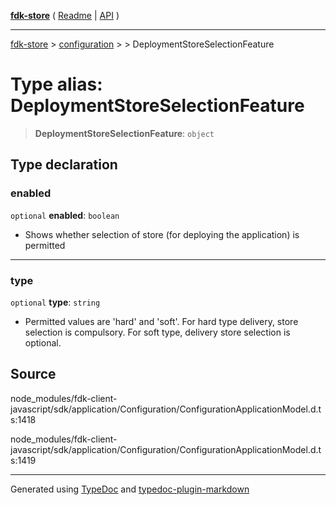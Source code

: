 [**fdk-store**](../../../README.md) ( [Readme](../../../README.md) \| [API](../../../API.md) )

---

[fdk-store](../../../API.md) > [configuration](../../README.md) > [<internal>](../README.md) > DeploymentStoreSelectionFeature

# Type alias: DeploymentStoreSelectionFeature

> **DeploymentStoreSelectionFeature**: `object`

## Type declaration

### enabled

`optional` **enabled**: `boolean`

- Shows whether selection of store (for
  deploying the application) is permitted

---

### type

`optional` **type**: `string`

- Permitted values are 'hard' and 'soft'. For hard
  type delivery, store selection is compulsory. For soft type, delivery store
  selection is optional.

## Source

node_modules/fdk-client-javascript/sdk/application/Configuration/ConfigurationApplicationModel.d.ts:1418

node_modules/fdk-client-javascript/sdk/application/Configuration/ConfigurationApplicationModel.d.ts:1419

---

Generated using [TypeDoc](https://typedoc.org/) and [typedoc-plugin-markdown](https://www.npmjs.com/package/typedoc-plugin-markdown)
